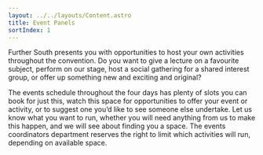 ```yaml
---
layout: ../../layouts/Content.astro
title: Event Panels
sortIndex: 1
---
```


Further South presents you with opportunities to host your own activities throughout the convention. Do you want to give a lecture on a favourite subject, perform on our stage, host a social gathering for a shared interest group, or offer up something new and exciting and original?

The events schedule throughout the four days has plenty of slots you can book for just this, watch this space for opportunities to offer your event or activity, or to suggest one you’d like to see someone else undertake. Let us know what you want to run, whether you will need anything from us to make this happen, and we will see about finding you a space. The events coordinators department reserves the right to limit which activities will run, depending on available space.
